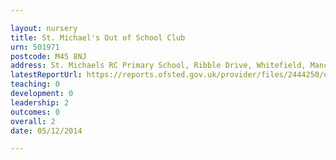 ```yaml
---

layout: nursery
title: St. Michael's Out of School Club
urn: 501971
postcode: M45 8NJ
address: St. Michaels RC Primary School, Ribble Drive, Whitefield, Manchester, Lancashire, M45 8NJ
latestReportUrl: https://reports.ofsted.gov.uk/provider/files/2444250/urn/501971.pdf
teaching: 0
development: 0
leadership: 2
outcomes: 0
overall: 2
date: 05/12/2014

---
```

